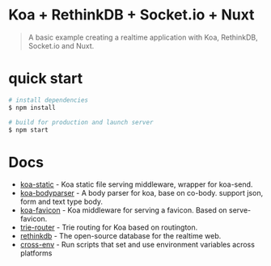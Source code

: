 Koa + RethinkDB + Socket.io + Nuxt
===========

> A basic example creating a realtime application with Koa, RethinkDB, Socket.io and Nuxt.

quick start
=============

``` bash
# install dependencies
$ npm install

# build for production and launch server
$ npm start
```

Docs
==========

* [koa-static](https://github.com/koajs/static) - Koa static file serving middleware, wrapper for koa-send.
* [koa-bodyparser](https://github.com/koajs/bodyparser) - A body parser for koa, base on co-body. support json, form and text type body.
* [koa-favicon](https://github.com/koajs/favicon) - Koa middleware for serving a favicon. Based on serve-favicon.
* [trie-router](https://github.com/koajs/trie-router) - Trie routing for Koa based on routington.
* [rethinkdb](https://github.com/rethinkdb/rethinkdb) - The open-source database for the realtime web.
* [cross-env](https://github.com/kentcdodds/cross-env) - Run scripts that set and use environment variables across platforms
